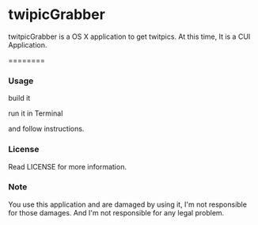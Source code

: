 # twipicGrabber #
twitpicGrabber is a OS X application to get twitpics. At this time, It is a CUI Application.

========
### Usage ###

build it

run it in Terminal

and follow instructions.

### License ###

Read LICENSE for more information.

### Note ###

You use this application and are damaged by using it, I'm not respon­si­ble for those damages. And I'm not responsible for any legal problem.